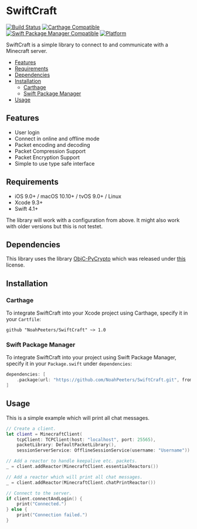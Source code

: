 # SwiftCraft

[![Build Status](https://travis-ci.com/NoahPeeters/SwiftCraft.svg?token=HsyqpG6RFpdTFfmvYcAF&branch=master)](https://travis-ci.com/NoahPeeters/SwiftCraft)
[![Carthage Compatible](https://img.shields.io/badge/Carthage-compatible-4BC51D.svg?style=flat)](https://github.com/Carthage/Carthage)
[![Swift Package Manager Compatible](https://img.shields.io/badge/SPM-compatible-4BC51D.svg?style=flat)](https://github.com/apple/swift-package-manager)
[![Platform](https://img.shields.io/badge/Platforms-iOS%20%7C%20macOS%20%7C%20tvOS%20%7C%20Linux-909090.svg?style=flat)](https://github.com/Carthage/Carthage)

SwiftCraft is a simple library to connect to and communicate with a Minecraft server.

- [Features](#features)
- [Requirements](#requirements)
- [Dependencies](#dependencies)
- [Installation](#installation)
  - [Carthage](#carthage)
  - [Swift Package Manager](#swift-package-manager)
- [Usage](#usage)

## Features

- User login
- Connect in online and offline mode
- Packet encoding and decoding
- Packet Compression Support
- Packet Encryption Support
- Simple to use type safe interface

## Requirements

- iOS 9.0+ / macOS 10.10+ / tvOS 9.0+ / Linux
- Xcode 9.3+
- Swift 4.1+

The library will work with a configuration from above. It might also work with older versions but this is not testet.

## Dependencies

This library uses the library [ObjC-PyCrypto](https://github.com/alexlehn/ObjC-PyCrypto) which was released under [this](https://github.com/NoahPeeters/SwiftCraft/blob/master/ObjC-PyCrypto-LICENSE) license.

## Installation

### Carthage

To integrate SwiftCraft into your Xcode project using Carthage, specify it in your `Cartfile`:

```
github "NoahPeeters/SwiftCraft" ~> 1.0
```

### Swift Package Manager

To integrate SwiftCraft into your project using Swift Package Manager, specify it in your `Package.swift` under `dependencies`:

```swift
dependencies: [
    .package(url: "https://github.com/NoahPeeters/SwiftCraft.git", from: "1.0.0")
]
```

## Usage

This is a simple example which will print all chat messages.

```swift
// Create a client.
let client = MinecraftClient(
    tcpClient: TCPClient(host: "localhost", port: 25565),
    packetLibrary: DefaultPacketLibrary(),
    sessionServerService: OfflineSessionService(username: "Username"))

// Add a reactor to handle keepalive etc. packets.
_ = client.addReactor(MinecraftClient.essentialReactors())

// Add a reactor which will print all chat messages.
_ = client.addReactor(MinecraftClient.chatPrintReactor())

// Connect to the server.
if client.connectAndLogin() {
    print("Connected.")
} else {
    print("Connection failed.")
}
```
